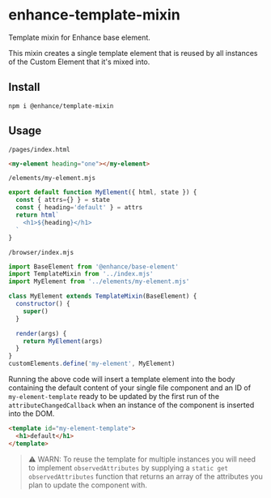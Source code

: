 # enhance-template-mixin
Template mixin for Enhance base element.

This mixin creates a single template element that is reused by all instances of the Custom Element that it's mixed into.

## Install

`npm i @enhance/template-mixin`

## Usage

`/pages/index.html`
```html
<my-element heading="one"></my-element>
```

`/elements/my-element.mjs`

```javascript
export default function MyElement({ html, state }) {
  const { attrs={} } = state
  const { heading='default' } = attrs
  return html`
    <h1>${heading}</h1>
  `
}
```

`/browser/index.mjs`

```javascript
import BaseElement from '@enhance/base-element'
import TemplateMixin from '../index.mjs'
import MyElement from '../elements/my-element.mjs'

class MyElement extends TemplateMixin(BaseElement) {
  constructor() {
    super()
  }

  render(args) {
    return MyElement(args)
  }
}
customElements.define('my-element', MyElement)
```

Running the above code will insert a template element into the body containing the default content of your single file component and an ID of `my-element-template` ready to be updated by the first run of the `attributeChangedCallback` when an instance of the component is inserted into the DOM.

```html
<template id="my-element-template">
  <h1>default</h1>
</template>
```

> ⚠️  WARN: To reuse the template for multiple instances you will need to implement `observedAttributes` by supplying a `static get observedAttributes` function that returns an array of the attributes you plan to update the component with.

